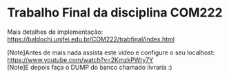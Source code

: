 # Trabalho Final da disciplina COM222 

Mais detalhes de implementação: https://baldochi.unifei.edu.br/COM222/trabfinal/index.html

[Note]Antes de mais nada assista este video e configure o seu localhost: https://www.youtube.com/watch?v=2KmzkPWty7Y  
[Note]E depois faça o DUMP do banco chamado livraria :)
